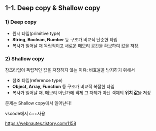 ## 1-1. Deep copy & Shallow copy

### 1) Deep copy

* 원시 타입(primitive type)
* **String, Boolean, Number** 등 구조가 비교적 단순한 타입
* 복사가 일어날 때 독립적이고 새로운 메모리 공간을 확보하여 값을 저장.

### 2) Shallow copy

참조타입이 독립적인 값을 저장하지 않는 이유: 비효율을 방지하기 위해서

* 참조 타입(reference type)
* **Object, Array, Function** 등 구조가 비교적 복잡한 타입
* 복사가 일어날 때, 메모리 어딘가에 객체 그 자체가 아닌 객체의 **위치 값**을 저장



문제는 Shallow copy에서 일어난다!





vscode에서 c++사용

https://webnautes.tistory.com/1158